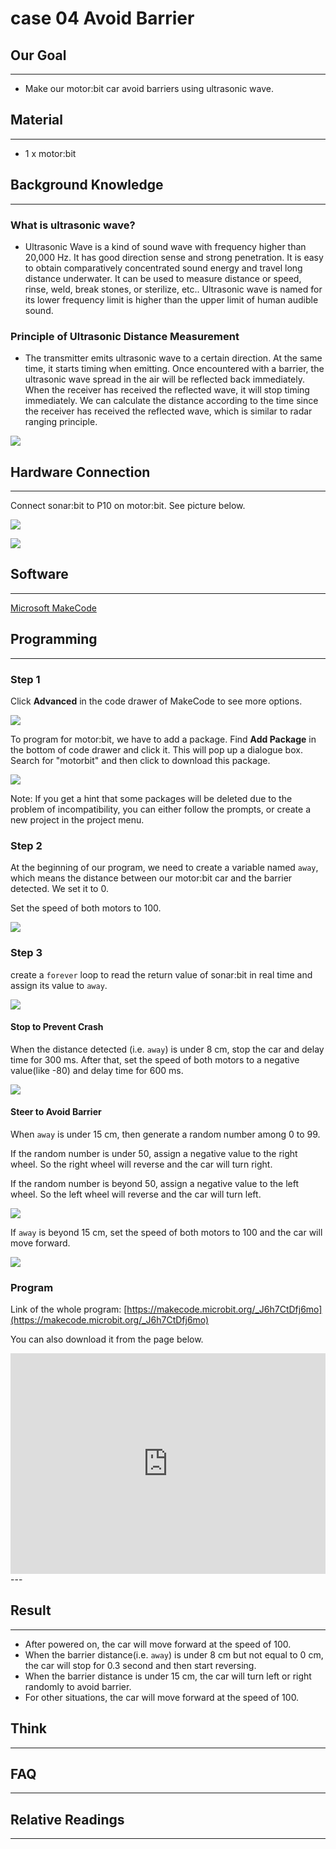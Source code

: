 # case 04 Avoid Barrier 

## Our Goal
---
- Make our motor:bit car avoid barriers using ultrasonic wave. 


## Material
---
- 1 x motor:bit

## Background Knowledge
---

### What is ultrasonic wave?

- Ultrasonic Wave is a kind of sound wave with frequency higher than 20,000 Hz. It has good direction sense and strong penetration. It is easy to obtain comparatively concentrated sound energy and travel long distance underwater. It can be used to measure distance or speed, rinse, weld, break stones, or sterilize, etc.. Ultrasonic wave is named for its lower frequency limit is higher than the upper limit of human audible sound. 

### Principle of Ultrasonic Distance Measurement

- The transmitter emits ultrasonic wave to a certain direction. At the same time, it starts timing when emitting. Once encountered with a barrier, the ultrasonic wave spread in the air will be reflected back immediately. When the receiver has received the reflected wave, it will stop timing immediately. We can calculate the distance according to the time since the receiver has received the reflected wave, which is similar to radar ranging principle.

![](./images/8K6u2ce.jpg)


## Hardware Connection
---

Connect sonar:bit to P10 on motor:bit. See picture below. 

![](./images/t4vFZ0y.jpg)

![](./images/kzPngGo.jpg)


## Software
---
[Microsoft MakeCode](https://makecode.microbit.org/#)


## Programming
---

### Step 1
Click **Advanced** in the code drawer of MakeCode to see more options. 

![](./images/LjMR5IU.png)

To program for motor:bit, we have to add a package. Find **Add Package** in the bottom of code drawer and click it. This will pop up a dialogue box. Search for "motorbit" and then click to download this package.

![](./images/XDlSfIS.png)

Note: If you get a hint that some packages will be deleted due to the problem of incompatibility, you can either follow the prompts, or create a new project in the project menu.

### Step 2

At the beginning of our program, we need to create a variable named `away`, which means the distance between  our motor:bit car and the barrier detected. We set it to 0. 

Set the speed of both motors to 100. 

![](./images/DaYNrl0.png)

### Step 3

create a `forever` loop to read the return value of sonar:bit in real time and assign its value to `away`.

![](./images/Gfg2LZo.png)

#### Stop to Prevent Crash

When the distance detected (i.e. `away`) is under 8 cm, stop the car and delay time for 300 ms. After that, set the speed of both motors to a negative value(like -80) and delay time for 600 ms. 

![](./images/QbwndAz.png)

#### Steer to Avoid Barrier

When `away` is under 15 cm, then generate a random number among 0 to 99. 

If the random number is under 50, assign a negative value to the right wheel. So the right wheel will reverse and the car will turn right. 

If the random number is beyond 50, assign a negative value to the left wheel. So the left wheel will reverse and the car will turn left. 

![](./images/F5WjT9e.png)

If `away` is beyond 15 cm, set the speed of both motors to 100 and the car will move forward. 

![](./images/WRmK7A5.png)

### Program

Link of the whole program: [https://makecode.microbit.org/_J6h7CtDfj6mo](https://makecode.microbit.org/_J6h7CtDfj6mo)

You can also download it from the page below.

<div style="position:relative;height:0;padding-bottom:70%;overflow:hidden;"><iframe style="position:absolute;top:0;left:0;width:100%;height:100%;" src="https://makecode.microbit.org/#pub:_J6h7CtDfj6mo" frameborder="0" sandbox="allow-popups allow-forms allow-scripts allow-same-origin"></iframe></div>  
---


## Result
---
- After powered on, the car will move forward at the speed of 100. 
- When the barrier distance(i.e. `away`) is under 8 cm but not equal to 0 cm, the car will stop for 0.3 second and then start reversing. 
- When the barrier distance is under 15 cm, the car will turn left or right randomly to avoid barrier. 
- For other situations, the car will move forward at the speed of 100. 


## Think 
---


## FAQ
---


## Relative Readings
---

